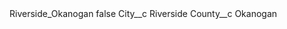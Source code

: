 <?xml version="1.0" encoding="UTF-8"?>
<CustomMetadata xmlns="http://soap.sforce.com/2006/04/metadata" xmlns:xsi="http://www.w3.org/2001/XMLSchema-instance" xmlns:xsd="http://www.w3.org/2001/XMLSchema">
    <label>Riverside_Okanogan</label>
    <protected>false</protected>
    <values>
        <field>City__c</field>
        <value xsi:type="xsd:string">Riverside</value>
    </values>
    <values>
        <field>County__c</field>
        <value xsi:type="xsd:string">Okanogan</value>
    </values>
</CustomMetadata>
